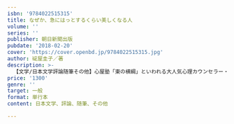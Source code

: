 ```yaml
---
isbn: '9784022515315'
title: なぜか、急にはっとするくらい美しくなる人
volume: ''
series: ''
publisher: 朝日新聞出版
pubdate: '2018-02-20'
cover: 'https://cover.openbd.jp/9784022515315.jpg'
author: 碇屋圭子／著
description: >-
  【文学/日本文学評論随筆その他】心屋塾「東の横綱」といわれる大人気心理カウンセラー・碇谷圭子の初・単行本！　アラフォー＆アラフィフの女性をみるみる美しく変えてきた心理＆美容メソッドを大公開！　53歳にしてますますキレイな秘も全部話す。
price: '1300'
genre: ''
target: 一般
format: 単行本
content: 日本文学、評論、随筆、その他

---
```

